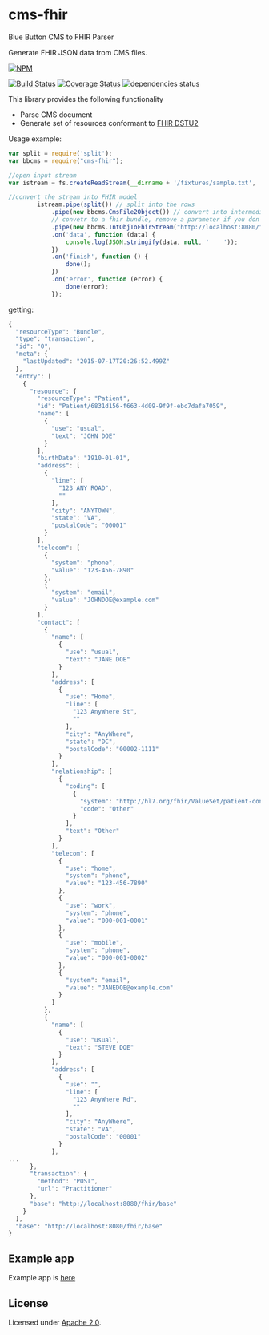 # cms-fhir
Blue Button CMS to FHIR Parser

Generate FHIR JSON data from CMS files. 

[![NPM](https://nodei.co/npm/cms-fhir.png)](https://nodei.co/npm/cms-fhir/)

[![Build Status](https://travis-ci.org/amida-tech/cms-fhir.svg)](https://travis-ci.org/amida-tech/cms-fhir) [![Coverage Status](https://coveralls.io/repos/amida-tech/cms-fhir/badge.svg?branch=master&service=github)](https://coveralls.io/github/amida-tech/cms-fhir?branch=master) ![dependencies status](https://david-dm.org/amida-tech/cms-fhir.svg)

This library provides the following functionality
- Parse CMS document
- Generate set of resources conformant to [FHIR DSTU2](http://www.hl7.org/fhir/index.html) 

Usage example:

``` javascript
var split = require('split');
var bbcms = require("cms-fhir");

//open input stream
var istream = fs.createReadStream(__dirname + '/fixtures/sample.txt', 'ascii');

//convert the stream into FHIR model
        istream.pipe(split()) // split into the rows
            .pipe(new bbcms.CmsFile2Object()) // convert into intermediate object format
            // convetr to a fhir bundle, remove a parameter if you don't want a transaction bundle
            .pipe(new bbcms.IntObjToFhirStream("http://localhost:8080/fhir/base")) 
            .on('data', function (data) {
                console.log(JSON.stringify(data, null, '    '));
            })
            .on('finish', function () {
                done();
            })
            .on('error', function (error) {
                done(error);
            });
```
getting:

``` javascript
{
  "resourceType": "Bundle",
  "type": "transaction",
  "id": "0",
  "meta": {
    "lastUpdated": "2015-07-17T20:26:52.499Z"
  },
  "entry": [
    {
      "resource": {
        "resourceType": "Patient",
        "id": "Patient/6831d156-f663-4d09-9f9f-ebc7dafa7059",
        "name": [
          {
            "use": "usual",
            "text": "JOHN DOE"
          }
        ],
        "birthDate": "1910-01-01",
        "address": [
          {
            "line": [
              "123 ANY ROAD",
              ""
            ],
            "city": "ANYTOWN",
            "state": "VA",
            "postalCode": "00001"
          }
        ],
        "telecom": [
          {
            "system": "phone",
            "value": "123-456-7890"
          },
          {
            "system": "email",
            "value": "JOHNDOE@example.com"
          }
        ],
        "contact": [
          {
            "name": [
              {
                "use": "usual",
                "text": "JANE DOE"
              }
            ],
            "address": [
              {
                "use": "Home",
                "line": [
                  "123 AnyWhere St",
                  ""
                ],
                "city": "AnyWhere",
                "state": "DC",
                "postalCode": "00002-1111"
              }
            ],
            "relationship": [
              {
                "coding": [
                  {
                    "system": "http://hl7.org/fhir/ValueSet/patient-contact-relationship",
                    "code": "Other"
                  }
                ],
                "text": "Other"
              }
            ],
            "telecom": [
              {
                "use": "home",
                "system": "phone",
                "value": "123-456-7890"
              },
              {
                "use": "work",
                "system": "phone",
                "value": "000-001-0001"
              },
              {
                "use": "mobile",
                "system": "phone",
                "value": "000-001-0002"
              },
              {
                "system": "email",
                "value": "JANEDOE@example.com"
              }
            ]
          },
          {
            "name": [
              {
                "use": "usual",
                "text": "STEVE DOE"
              }
            ],
            "address": [
              {
                "use": "",
                "line": [
                  "123 AnyWhere Rd",
                  ""
                ],
                "city": "AnyWhere",
                "state": "VA",
                "postalCode": "00001"
              }
            ],
...
      },
      "transaction": {
        "method": "POST",
        "url": "Practitioner"
      },
      "base": "http://localhost:8080/fhir/base"
    }
  ],
  "base": "http://localhost:8080/fhir/base"
}
```

## Example app

Example app is <a href="https://github.com/amida-tech/cms-fhir/blob/master/app.js">here</a>

## License

Licensed under [Apache 2.0](./LICENSE).
